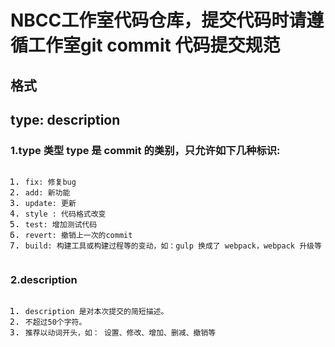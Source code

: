 <!DOCTYPE html> <html lang="zh"> <head> <meta charset="utf-8"/>  </head> <body><h1 id="h1-nbcc-git-commit-"><a name="NBCC工作室代码仓库，提交代码时请遵循工作室git commit 代码提交规范" class="reference-link"></a><span class="header-link octicon octicon-link"></span>NBCC工作室代码仓库，提交代码时请遵循工作室git commit 代码提交规范</h1><h2 id="h2-u683Cu5F0F"><a name="格式" class="reference-link"></a><span class="header-link octicon octicon-link"></span>格式</h2><h2 id="h2-type-description"><a name="type: description" class="reference-link"></a><span class="header-link octicon octicon-link"></span>type: description</h2><h3 id="h3-1-type-type-commit-"><a name="1.type 类型 type 是 commit 的类别，只允许如下几种标识:" class="reference-link"></a><span class="header-link octicon octicon-link"></span>1.type 类型 type 是 commit 的类别，只允许如下几种标识:</h3><pre class="prettyprint linenums prettyprinted" style=""><ol class="linenums"><li class="L0"><code><span class="pln">fix</span><span class="pun">:</span><span class="pln"> </span><span class="pun">修复</span><span class="pln">bug</span></code></li><li class="L1"><code><span class="pln">add</span><span class="pun">:</span><span class="pln"> </span><span class="pun">新功能</span></code></li><li class="L2"><code><span class="pln">update</span><span class="pun">:</span><span class="pln"> </span><span class="pun">更新</span></code></li><li class="L3"><code><span class="pln">style </span><span class="pun">:</span><span class="pln"> </span><span class="pun">代码格式改变</span></code></li><li class="L4"><code><span class="pln">test</span><span class="pun">:</span><span class="pln"> </span><span class="pun">增加测试代码</span></code></li><li class="L5"><code><span class="pln">revert</span><span class="pun">:</span><span class="pln"> </span><span class="pun">撤销上一次的</span><span class="pln">commit</span></code></li><li class="L6"><code><span class="pln">build</span><span class="pun">:</span><span class="pln"> </span><span class="pun">构建工具或构建过程等的变动，如：</span><span class="pln">gulp </span><span class="pun">换成了</span><span class="pln"> webpack</span><span class="pun">，</span><span class="pln">webpack </span><span class="pun">升级等</span></code></li></ol></pre><h3 id="h3-2-description"><a name="2.description" class="reference-link"></a><span class="header-link octicon octicon-link"></span>2.description</h3><pre class="prettyprint linenums prettyprinted" style=""><ol class="linenums"><li class="L0"><code><span class="pln">description </span><span class="pun">是对本次提交的简短描述。</span></code></li><li class="L1"><code><span class="pun">不超过</span><span class="lit">50</span><span class="pun">个字符。</span></code></li><li class="L2"><code><span class="pun">推荐以动词开头，如：</span><span class="pln"> </span><span class="pun">设置、修改、增加、删减、撤销等</span></code></li></ol></pre></body> </html>

